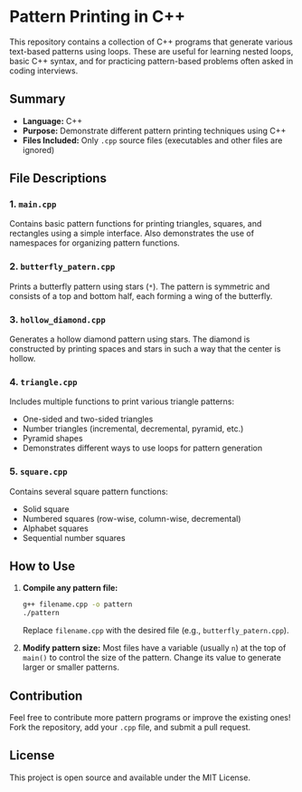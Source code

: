 # Pattern Printing in C++

This repository contains a collection of C++ programs that generate various text-based patterns using loops. These are useful for learning nested loops, basic C++ syntax, and for practicing pattern-based problems often asked in coding interviews.

## Summary

- **Language:** C++
- **Purpose:** Demonstrate different pattern printing techniques using C++
- **Files Included:** Only `.cpp` source files (executables and other files are ignored)

## File Descriptions

### 1. `main.cpp`

Contains basic pattern functions for printing triangles, squares, and rectangles using a simple interface. Also demonstrates the use of namespaces for organizing pattern functions.

### 2. `butterfly_patern.cpp`

Prints a butterfly pattern using stars (`*`). The pattern is symmetric and consists of a top and bottom half, each forming a wing of the butterfly.

### 3. `hollow_diamond.cpp`

Generates a hollow diamond pattern using stars. The diamond is constructed by printing spaces and stars in such a way that the center is hollow.

### 4. `triangle.cpp`

Includes multiple functions to print various triangle patterns:

- One-sided and two-sided triangles
- Number triangles (incremental, decremental, pyramid, etc.)
- Pyramid shapes
- Demonstrates different ways to use loops for pattern generation

### 5. `square.cpp`

Contains several square pattern functions:

- Solid square
- Numbered squares (row-wise, column-wise, decremental)
- Alphabet squares
- Sequential number squares

## How to Use

1. **Compile any pattern file:**

   ```sh
   g++ filename.cpp -o pattern
   ./pattern
   ```

   Replace `filename.cpp` with the desired file (e.g., `butterfly_patern.cpp`).

2. **Modify pattern size:**
   Most files have a variable (usually `n`) at the top of `main()` to control the size of the pattern. Change its value to generate larger or smaller patterns.

## Contribution

Feel free to contribute more pattern programs or improve the existing ones! Fork the repository, add your `.cpp` file, and submit a pull request.

## License

This project is open source and available under the MIT License.
